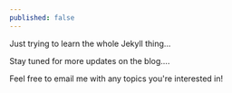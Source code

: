 ```yaml
---
published: false
---
```


Just trying to learn the whole Jekyll thing...

Stay tuned for more updates on the blog....

Feel free to email me with any topics you're interested in!
